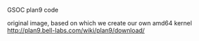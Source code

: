 GSOC plan9 code

original image, based on which we create our own amd64 kernel
http://plan9.bell-labs.com/wiki/plan9/download/
